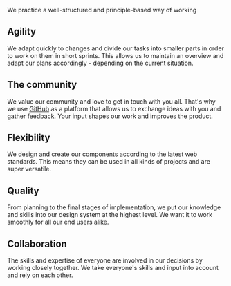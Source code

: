We practice a well-structured and principle-based way of working

## Agility

We adapt quickly to changes and divide our tasks into smaller parts in order to work on them in short sprints. This allows us to maintain an overview and adapt our plans accordingly - depending on the current situation. 

## The community

We value our community and love to get in touch with you all. That's why we use [GitHub](https://github.com/SchwarzIT/onyx) as a platform that allows us to exchange ideas with you and gather feedback. Your input shapes our work and improves the product.

## Flexibility

We design and create our components according to the latest web standards. This means they can be used in all kinds of projects and are super versatile. 

## Quality

From planning to the final stages of implementation, we put our knowledge and skills into our design system at the highest level. We want it to work smoothly for all our end users alike. 

## Collaboration

The skills and expertise of everyone are involved in our decisions by working closely together. We take everyone's skills and input into account and rely on each other.